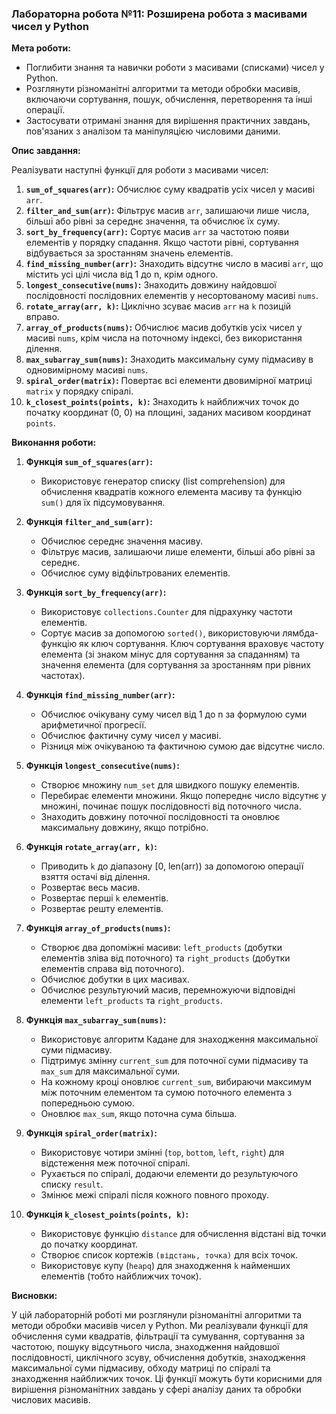 ### Лабораторна робота №11: Розширена робота з масивами чисел у Python

**Мета роботи:**

*   Поглибити знання та навички роботи з масивами (списками) чисел у Python.
*   Розглянути різноманітні алгоритми та методи обробки масивів, включаючи сортування, пошук, обчислення, перетворення та інші операції.
*   Застосувати отримані знання для вирішення практичних завдань, пов'язаних з аналізом та маніпуляцією числовими даними.

**Опис завдання:**

Реалізувати наступні функції для роботи з масивами чисел:

1.  **`sum_of_squares(arr)`:** Обчислює суму квадратів усіх чисел у масиві `arr`.
2.  **`filter_and_sum(arr)`:** Фільтрує масив `arr`, залишаючи лише числа, більші або рівні за середнє значення, та обчислює їх суму.
3.  **`sort_by_frequency(arr)`:** Сортує масив `arr` за частотою появи елементів у порядку спадання. Якщо частоти рівні, сортування відбувається за зростанням значень елементів.
4.  **`find_missing_number(arr)`:** Знаходить відсутнє число в масиві `arr`, що містить усі цілі числа від 1 до n, крім одного.
5.  **`longest_consecutive(nums)`:** Знаходить довжину найдовшої послідовності послідовних елементів у несортованому масиві `nums`.
6.  **`rotate_array(arr, k)`:** Циклічно зсуває масив `arr` на `k` позицій вправо.
7.  **`array_of_products(nums)`:** Обчислює масив добутків усіх чисел у масиві `nums`, крім числа на поточному індексі, без використання ділення.
8.  **`max_subarray_sum(nums)`:** Знаходить максимальну суму підмасиву в одновимірному масиві `nums`.
9.  **`spiral_order(matrix)`:** Повертає всі елементи двовимірної матриці `matrix` у порядку спіралі.
10. **`k_closest_points(points, k)`:** Знаходить `k` найближчих точок до початку координат (0, 0) на площині, заданих масивом координат `points`.

**Виконання роботи:**

1.  **Функція `sum_of_squares(arr)`:**
    *   Використовує генератор списку (list comprehension) для обчислення квадратів кожного елемента масиву та функцію `sum()` для їх підсумовування.

2.  **Функція `filter_and_sum(arr)`:**
    *   Обчислює середнє значення масиву.
    *   Фільтрує масив, залишаючи лише елементи, більші або рівні за середнє.
    *   Обчислює суму відфільтрованих елементів.

3.  **Функція `sort_by_frequency(arr)`:**
    *   Використовує `collections.Counter` для підрахунку частоти елементів.
    *   Сортує масив за допомогою `sorted()`, використовуючи лямбда-функцію як ключ сортування. Ключ сортування враховує частоту елемента (зі знаком мінус для сортування за спаданням) та значення елемента (для сортування за зростанням при рівних частотах).

4.  **Функція `find_missing_number(arr)`:**
    *   Обчислює очікувану суму чисел від 1 до n за формулою суми арифметичної прогресії.
    *   Обчислює фактичну суму чисел у масиві.
    *   Різниця між очікуваною та фактичною сумою дає відсутнє число.

5.  **Функція `longest_consecutive(nums)`:**
    *   Створює множину `num_set` для швидкого пошуку елементів.
    *   Перебирає елементи множини. Якщо попереднє число відсутнє у множині, починає пошук послідовності від поточного числа.
    *   Знаходить довжину поточної послідовності та оновлює максимальну довжину, якщо потрібно.

6.  **Функція `rotate_array(arr, k)`:**
    *   Приводить `k` до діапазону [0, len(arr)) за допомогою операції взяття остачі від ділення.
    *   Розвертає весь масив.
    *   Розвертає перші `k` елементів.
    *   Розвертає решту елементів.

7.  **Функція `array_of_products(nums)`:**
    *   Створює два допоміжні масиви: `left_products` (добутки елементів зліва від поточного) та `right_products` (добутки елементів справа від поточного).
    *   Обчислює добутки в цих масивах.
    *   Обчислює результуючий масив, перемножуючи відповідні елементи `left_products` та `right_products`.

8.  **Функція `max_subarray_sum(nums)`:**
    *   Використовує алгоритм Кадане для знаходження максимальної суми підмасиву.
    *   Підтримує змінну `current_sum` для поточної суми підмасиву та `max_sum` для максимальної суми.
    *   На кожному кроці оновлює `current_sum`, вибираючи максимум між поточним елементом та сумою поточного елемента з попередньою сумою.
    *   Оновлює `max_sum`, якщо поточна сума більша.

9.  **Функція `spiral_order(matrix)`:**
    *   Використовує чотири змінні (`top`, `bottom`, `left`, `right`) для відстеження меж поточної спіралі.
    *   Рухається по спіралі, додаючи елементи до результуючого списку `result`.
    *   Змінює межі спіралі після кожного повного проходу.

10. **Функція `k_closest_points(points, k)`:**
    *   Використовує функцію `distance` для обчислення відстані від точки до початку координат.
    *   Створює список кортежів `(відстань, точка)` для всіх точок.
    *   Використовує купу (`heapq`) для знаходження `k` найменших елементів (тобто найближчих точок).

**Висновки:**

У цій лабораторній роботі ми розглянули різноманітні алгоритми та методи обробки масивів чисел у Python. Ми реалізували функції для обчислення суми квадратів, фільтрації та сумування, сортування за частотою, пошуку відсутнього числа, знаходження найдовшої послідовності, циклічного зсуву, обчислення добутків, знаходження максимальної суми підмасиву, обходу матриці по спіралі та знаходження найближчих точок. Ці функції можуть бути корисними для вирішення різноманітних завдань у сфері аналізу даних та обробки числових масивів.
